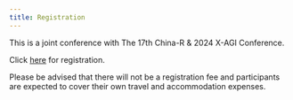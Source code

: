 ```yaml
---
title: Registration
---
```


This is a joint conference with The 17th China-R & 2024 X-AGI Conference. 

Click [here](https://www.wenjuan.com/s/UZBZJv1fOd/#) for registration.

Please be advised that there will not be a registration fee and participants are expected to cover their own travel and accommodation expenses.
